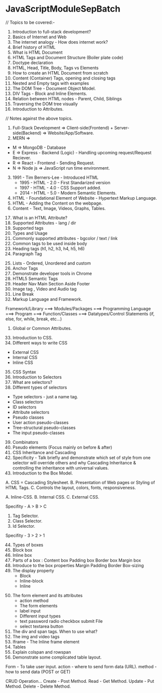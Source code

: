 # JavaScriptModuleSepBatch

// Topics to be covered:-

<!-- JavaScript Module - Session - 1 - Introduction to Full-Stack Development, Web and HTML. -->

1. Introduction to full-stack development?
2. Basics of Internet and Web
3. The internet analogy - How does internet work?
4. Brief history of HTML
5. What is HTML Document
6. HTML Tags and Document Structure (Boiler plate code)
7. Doctype declaration
8. HTML, Head, Title, Body, Tags vs Elements
9. How to create an HTML Document from scratch
10. Content (Container) Tags, opening and closing tags
11. Nested and Empty tags with examples
12. The DOM Tree - Document Object Model.
13. DIV Tags - Block and Inline Elements.
14. Relation between HTML nodes - Parent, Child, Siblings
15. Traversing the DOM tree visually
16. Introduction to Attributes.



// Notes against the above topics.
1. Full-Stack Development => Client-side(Frontend) + Server-side(Backend) => Website/App/Software.
2. MERN => 
  - M => MongoDB - Database
  - E => Express - Backend (Logic) - Handling upcoming request/Request Reciever.
  - R => React - Frontend - Sending Request.
  - N => Node js => JavaScript run time environment.
3. 1991 - Tim Berners-Lee - Introduced HTML
   - 1995 - HTML - 2.0 - First Standarized version
   - 1997 - HTML - 4.0 - CSS Support added.
   - 2014 - HTML - 5.0 - Modern Semantic Elements.
4. HTML -  Foundational Element of Website - Hypertext Markup Language.
5. HTML - Adding the Content on the webpage.
6. Content - Text, Image, Videos, Graphs, Tables.


<!-- JavaScript Module - Session - 2 - Common Tags and Supported Attributes. -->

17. What is an HTML Attribute?
18. Supported Attributes - lang / dir
19. Supported tags
20. Types and Usage
21. Commonly supported attributes - bgcolor / text / link
22. Common tags to be used inside body
23. Heading tags (h1, h2, h3, h4, h5, h6)
24. Paragraph Tag <p>
25. Lists - Ordered, Unordered and custom
26. Anchor Tags
27. Demonstrate developer tools in Chrome 
28. HTML5 Semantic Tags
29. Header Nav Main Section Aside Footer
30. Image tag <img />, Video and Audio tag
31. Line Break <br />
32. Markup Language and Framework.



Framework/Library ===> Modules/Packages ===> Programming Language ===> Program ===> Function/Classes ===> Datatypes/Control Statements (if, else, for, while, break, etc...)


1. Global or Common Attributes.




<!-- JavaScript Module - Session - 3 - Introduction to CSS. -->

33. Introduction to CSS.
34. Different ways to write CSS
   - External CSS
   - Internal CSS
   - Inline CSS
35. CSS Syntax
36. Introduction to Selectors
37. What are selectors?
38. Different types of selectors
  - Type selectors - just a name tag.
  - Class selectors
  - ID selectors
  - Attribute selectors
  - Pseudo classes
  - User action pseudo-classes
  - Tree-structural pseudo-classes 
  - The input pseudo-classes 
39. Combinators
40. Pseudo elements (Focus mainly on before & after)
41. CSS Inheritance and Cascading
42. Specificity - Talk briefly and demonstrate which set of style from one selector will override others and why Cascading Inheritance & controlling the inheritance with universal values.
43. Introduction to the Box Model.


A. CSS = Cascading Stylesheet.
B. Presentation of Web pages or Styling of HTML Tags.
C. Controls the layout, colors, fonts, responsiveness.


A. Inline-CSS. 
B. Internal CSS.
C. External CSS.

Specifity - A > B > C

1. Tag Selector.
2. Class Selector.
3. Id Selector.

Specifity - 3 > 2 > 1


<!-- JavaScript Module - Session - 4 - Deep Dive into the CSS Box Model -->

44. Types of boxes
45. Block box
46. Inline box
47. Parts of a box : Content box Padding box Border box Margin box
48. Introduce to the box properties  Margin Padding Border Box-sizing
49. The display property
    - Block
    - Inline-block
    - Inline


<!-- JavaScript Module - Session - 5 - HTML Form and other tags -->


50. The form element and its attributes
    - action method
    - The form elements
    - label input
    - Different input types
    - text password radio checkbox submit File
    - select textarea button
51. The div and span tags. When to use what?
52. The img and video tags
53. Iframe - The Inline frame element
54. Tables
55. Explain colspan and rowspan
56. Demonstrate some complicated table layout.




<!-- Notes of HTML Forms -->

Form - To take user input.
action - where to send form data (URL).
method - how to send data (POST or GET)

CRUD Operation...
Create - Post Method.
Read - Get Method.
Update - Put Method.
Delete - Delete Method.

